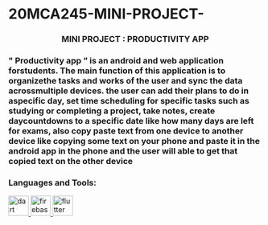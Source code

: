 # 20MCA245-MINI-PROJECT-
<h3 align="center">MINI PROJECT : PRODUCTIVITY APP</h3>

<h3 align="left">" Productivity app ” is an android and web application forstudents. The main function of this application is to organizethe tasks and works of the user and sync the data acrossmultiple devices. the user can add their plans to do in aspecific day, set time scheduling for specific tasks such as studying or completing a project, take notes, create daycountdowns to a specific date like how many days are left for exams, also copy paste text from one device to another device like copying some text on your phone and paste it in the android app in the phone and the user will able to get that copied text on the other device</h3>
<p align="left">
</p>

<h3 align="left">Languages and Tools:</h3>
<p align="left"> <a href="https://dart.dev" target="_blank" rel="noreferrer"> <img src="https://www.vectorlogo.zone/logos/dartlang/dartlang-icon.svg" alt="dart" width="40" height="40"/> </a> <a href="https://firebase.google.com/" target="_blank" rel="noreferrer"> <img src="https://www.vectorlogo.zone/logos/firebase/firebase-icon.svg" alt="firebase" width="40" height="40"/> </a> <a href="https://flutter.dev" target="_blank" rel="noreferrer"> <img src="https://www.vectorlogo.zone/logos/flutterio/flutterio-icon.svg" alt="flutter" width="40" height="40"/> </a> </p>

